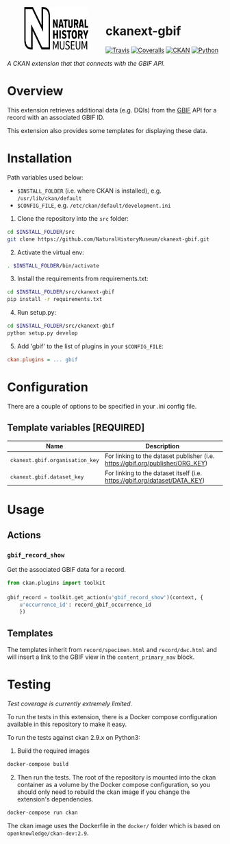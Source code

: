 <img src=".github/nhm-logo.svg" align="left" width="150px" height="100px" hspace="40"/>

# ckanext-gbif

[![Travis](https://img.shields.io/travis/NaturalHistoryMuseum/ckanext-gbif/master.svg?style=flat-square)](https://travis-ci.org/NaturalHistoryMuseum/ckanext-gbif)
[![Coveralls](https://img.shields.io/coveralls/github/NaturalHistoryMuseum/ckanext-gbif/master.svg?style=flat-square)](https://coveralls.io/github/NaturalHistoryMuseum/ckanext-gbif)
[![CKAN](https://img.shields.io/badge/ckan-2.9.1-orange.svg?style=flat-square)](https://github.com/ckan/ckan)
[![Python](https://img.shields.io/badge/python-3.6%20%7C%203.7%20%7C%203.8-blue.svg?style=flat-square)](https://www.python.org/)

_A CKAN extension that that connects with the GBIF API._


# Overview

This extension retrieves additional data (e.g. DQIs) from the [GBIF](https://gbif.org) API for a record with an associated GBIF ID.

This extension also provides some templates for displaying these data.


# Installation

Path variables used below:
- `$INSTALL_FOLDER` (i.e. where CKAN is installed), e.g. `/usr/lib/ckan/default`
- `$CONFIG_FILE`, e.g. `/etc/ckan/default/development.ini`

1. Clone the repository into the `src` folder:

  ```bash
  cd $INSTALL_FOLDER/src
  git clone https://github.com/NaturalHistoryMuseum/ckanext-gbif.git
  ```

2. Activate the virtual env:

  ```bash
  . $INSTALL_FOLDER/bin/activate
  ```

3. Install the requirements from requirements.txt:

  ```bash
  cd $INSTALL_FOLDER/src/ckanext-gbif
  pip install -r requirements.txt
  ```

4. Run setup.py:

  ```bash
  cd $INSTALL_FOLDER/src/ckanext-gbif
  python setup.py develop
  ```

5. Add 'gbif' to the list of plugins in your `$CONFIG_FILE`:

  ```ini
  ckan.plugins = ... gbif
  ```

# Configuration

There are a couple of options to be specified in your .ini config file.

## Template variables **[REQUIRED]**

Name|Description
----|-----------
`ckanext.gbif.organisation_key`|For linking to the dataset publisher (i.e. https://gbif.org/publisher/ORG_KEY)
`ckanext.gbif.dataset_key`|For linking to the dataset itself (i.e. https://gbif.org/dataset/DATA_KEY)


# Usage

## Actions

### `gbif_record_show`
Get the associated GBIF data for a record.

```python
from ckan.plugins import toolkit

gbif_record = toolkit.get_action(u'gbif_record_show')(context, {
    u'occurrence_id': record_gbif_occurrence_id
    })
```

## Templates

The templates inherit from `record/specimen.html` and `record/dwc.html` and will insert a link to the GBIF view in the `content_primary_nav` block.


# Testing
_Test coverage is currently extremely limited._

To run the tests in this extension, there is a Docker compose configuration available in this
repository to make it easy.

To run the tests against ckan 2.9.x on Python3:

1. Build the required images
```bash
docker-compose build
```

2. Then run the tests.
   The root of the repository is mounted into the ckan container as a volume by the Docker compose
   configuration, so you should only need to rebuild the ckan image if you change the extension's
   dependencies.
```bash
docker-compose run ckan
```

The ckan image uses the Dockerfile in the `docker/` folder which is based on `openknowledge/ckan-dev:2.9`.
